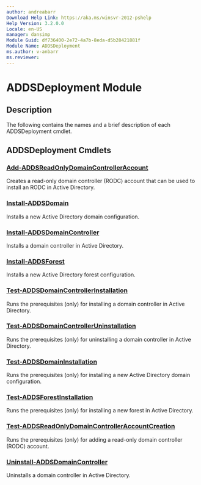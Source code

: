 ```yaml
---
author: andreabarr
Download Help Link: https://aka.ms/winsvr-2012-pshelp
Help Version: 3.2.0.0
Locale: en-US
manager: dansimp
Module Guid: df736400-2e72-4a7b-8eda-d5b28421881f
Module Name: ADDSDeployment
ms.author: v-anbarr
ms.reviewer: 
---
```


# ADDSDeployment Module
## Description
The following contains the names and a brief description of each ADDSDeployment cmdlet.

## ADDSDeployment Cmdlets
### [Add-ADDSReadOnlyDomainControllerAccount](./Add-ADDSReadOnlyDomainControllerAccount.md)
Creates a read-only domain controller (RODC) account that can be used to install an RODC in Active Directory.

### [Install-ADDSDomain](./Install-ADDSDomain.md)
Installs a new Active Directory domain configuration.

### [Install-ADDSDomainController](./Install-ADDSDomainController.md)
Installs a domain controller in Active Directory.

### [Install-ADDSForest](./Install-ADDSForest.md)
Installs a new Active Directory forest configuration.

### [Test-ADDSDomainControllerInstallation](./Test-ADDSDomainControllerInstallation.md)
Runs the prerequisites (only) for installing a domain controller in Active Directory.

### [Test-ADDSDomainControllerUninstallation](./Test-ADDSDomainControllerUninstallation.md)
Runs the prerequisites (only) for uninstalling a domain controller in Active Directory.

### [Test-ADDSDomainInstallation](./Test-ADDSDomainInstallation.md)
Runs the prerequisites (only) for installing a new Active Directory domain configuration.

### [Test-ADDSForestInstallation](./Test-ADDSForestInstallation.md)
Runs the prerequisites (only) for installing a new forest in Active Directory.

### [Test-ADDSReadOnlyDomainControllerAccountCreation](./Test-ADDSReadOnlyDomainControllerAccountCreation.md)
Runs the prerequisites (only) for adding a read-only domain controller (RODC) account.

### [Uninstall-ADDSDomainController](./Uninstall-ADDSDomainController.md)
Uninstalls a domain controller in Active Directory.

